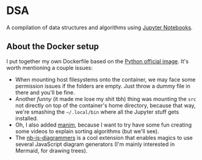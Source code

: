 # DSA
A compilation of data structures and algorithms using [Jupyter Notebooks](https://jupyter.org/).

## About the Docker setup
I put together my own Dockerfile based on the [Python official image](https://hub.docker.com/_/python). It's worth mentioning a couple issues:

* When mounting host filesystems onto the container, we may face some permission issues if the folders are empty. Just throw a dummy file in there and you'll be fine.
* Another *funny* (it made me lose my shit tbh) thing was mounting the ``src`` not directly on top of the container's home directory, because that way, we're smashing the `~/.local/bin` where all the Jupyter stuff gets installed.
* Oh, I also added [manim](https://docs.manim.community/en/stable/index.html), because I want to try have some fun creating some videos to explain sorting algorithms (but we'll see).
* The [nb-js-diagrammers](https://pypi.org/project/nb-js-diagrammers/) is a cool extension that enables magics to use several JavaScript diagram generators (I'm mainly interested in Mermaid, for drawing trees).